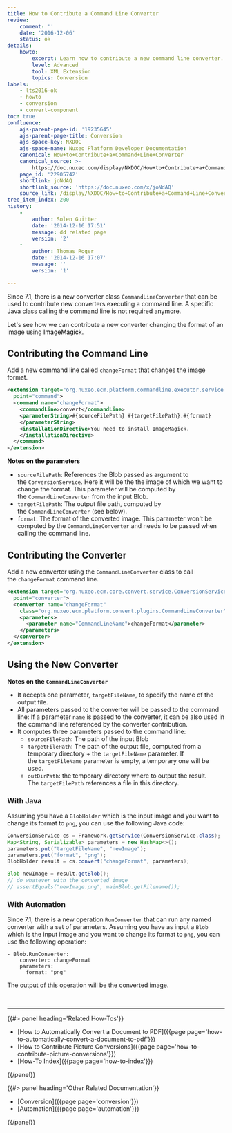 ```yaml
---
title: How to Contribute a Command Line Converter
review:
    comment: ''
    date: '2016-12-06'
    status: ok
details:
    howto:
        excerpt: Learn how to contribute a new command line converter.
        level: Advanced
        tool: XML Extension
        topics: Conversion
labels:
    - lts2016-ok
    - howto
    - conversion
    - convert-component
toc: true
confluence:
    ajs-parent-page-id: '19235645'
    ajs-parent-page-title: Conversion
    ajs-space-key: NXDOC
    ajs-space-name: Nuxeo Platform Developer Documentation
    canonical: How+to+Contribute+a+Command+Line+Converter
    canonical_source: >-
        https://doc.nuxeo.com/display/NXDOC/How+to+Contribute+a+Command+Line+Converter
    page_id: '22905742'
    shortlink: joNdAQ
    shortlink_source: 'https://doc.nuxeo.com/x/joNdAQ'
    source_link: /display/NXDOC/How+to+Contribute+a+Command+Line+Converter
tree_item_index: 200
history:
    -
        author: Solen Guitter
        date: '2014-12-16 17:51'
        message: dd related page
        version: '2'
    -
        author: Thomas Roger
        date: '2014-12-16 17:07'
        message: ''
        version: '1'

---
```

Since 7.1, there is a new converter class&nbsp;`CommandLineConverter`&nbsp;that can be used to contribute new converters executing a command line. A specific Java class calling the command line is not required anymore.

Let's see how we can contribute a new converter changing the format of an image using <span style="color: rgb(0,0,0);">ImageMagick</span>.

## Contributing the Command Line

Add a new command line called&nbsp;`changeFormat` that changes the image format.

```xml
<extension target="org.nuxeo.ecm.platform.commandline.executor.service.CommandLineExecutorComponent"
  point="command">
  <command name="changeFormat">
    <commandLine>convert</commandLine>
    <parameterString>#{sourceFilePath} #{targetFilePath}.#{format}
    </parameterString>
    <installationDirective>You need to install ImageMagick.
    </installationDirective>
  </command>
</extension>
```

**<span style="color: rgb(0,0,0);">Notes on the parameters</span>**

*   `sourceFilePath`: References the Blob passed as argument to the&nbsp;`ConversionService`. Here it will be the the image of which we want to change the format. This parameter will be computed by the&nbsp;`CommandLineConverter` from the input Blob.
*   `targetFilePath`: The output file path, computed by the&nbsp;`CommandLineConverter` (see below).
*   `format`: The format of the converted image. This parameter won't be computed by the&nbsp;`CommandLineConverter` and needs to be passed when calling the command line.

## Contributing the Converter

Add a new converter using the&nbsp;`CommandLineConverter` class to call the&nbsp;`changeFormat` command line.

```xml
<extension target="org.nuxeo.ecm.core.convert.service.ConversionServiceImpl"
  point="converter">
  <converter name="changeFormat"
    class="org.nuxeo.ecm.platform.convert.plugins.CommandLineConverter">
    <parameters>
      <parameter name="CommandLineName">changeFormat</parameter>
    </parameters>
  </converter>
</extension>
```

## Using the New Converter

**Notes on the&nbsp;`CommandLineConverter`**

*   It accepts one parameter,&nbsp;`targetFileName`, to specify the name of the output file.
*   All parameters passed to the converter will be passed to the command line: If a parameter&nbsp;`name` is passed to the converter, it can be also used in the command line referenced by the converter contribution.
*   It computes three parameters passed to the command line:
    *   `sourceFilePath`: The path of the input Blob
    *   `targetFilePath`: The path of the output file, computed from a temporary directory + the&nbsp;`targetFileName` parameter. If the&nbsp;`targetFileName` parameter is empty, a temporary one will be used.
    *   `outDirPath`: the temporary directory where to output the result. The&nbsp;`targetFilePath` references a file in this directory.

### With Java

Assuming you have a&nbsp;`BlobHolder` which is the input image and you want to change its format to&nbsp;`png`, you can use the following Java code:

```java
ConversionService cs = Framework.getService(ConversionService.class);
Map<String, Serializable> parameters = new HashMap<>();
parameters.put("targetFileName", "newImage");
parameters.put("format", "png");
BlobHolder result = cs.convert("changeFormat", parameters);

Blob newImage = result.getBlob();
// do whatever with the converted image
// assertEquals("newImage.png", mainBlob.getFilename());
```

### With Automation

Since 7.1, there is a new operation&nbsp;`RunConverter` that can run any named converter with a set of parameters. Assuming you have as input a&nbsp;`Blob` which is the input image and you want to change its format to&nbsp;`png`, you can use the following operation:

```
- Blob.RunConverter:
    converter: changeFormat
    parameters:
      format: "png"
```

The output of this operation will be the converted image.

&nbsp;

* * *

<div class="row" data-equalizer data-equalize-on="medium"><div class="column medium-6">{{#> panel heading='Related How-Tos'}}

*   [How to Automatically Convert a Document to PDF]({{page page='how-to-automatically-convert-a-document-to-pdf'}})
*   [How to Contribute Picture Conversions]({{page page='how-to-contribute-picture-conversions'}})
*   [How-To Index]({{page page='how-to-index'}})

{{/panel}}</div><div class="column medium-6">{{#> panel heading='Other Related Documentation'}}

*   [Conversion]({{page page='conversion'}})
*   [Automation]({{page page='automation'}})

{{/panel}}</div></div>
